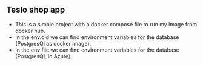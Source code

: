 ## Teslo shop app

- This is a simple project with a docker compose file to run my image from docker hub.
- In the env.old we can find environment variables for the database (PostgresQl as docker image).
- In the env file we can find environment variables for the database (PostgresQL in Azure).
